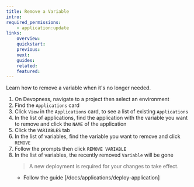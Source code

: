 ```yaml
---
title: Remove a Variable
intro:
required_permissions:
    - application:update
links:
    overview:
    quickstart:
    previous:
    next:
    guides:
    related:
    featured:
---
```


Learn how to remove a variable when it's no longer needed.

1. On Devopness, navigate to a project then select an environment
1. Find the `Applications` card
1. Click `View` in the `Applications` card, to see a list of existing `Applications`
1. In the list of applications, find the application with the variable you want to remove and click the `NAME` of the application
1. Click the `VARIABLES` tab
1. In the list of variables, find the variable you want to remove and click `REMOVE`
1. Follow the prompts then click `REMOVE VARIABLE`
1. In the list of variables, the recently removed `Variable` will be gone
    > A new deployment is required for your changes to take effect.
      - Follow the guide [/docs/applications/deploy-application]
